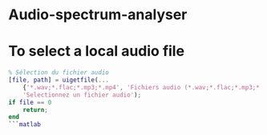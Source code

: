 # Audio-spectrum-analyser


# To select a local audio file
```matlab
% Sélection du fichier audio
[file, path] = uigetfile(...
    {'*.wav;*.flac;*.mp3;*.mp4', 'Fichiers audio (*.wav;*.flac;*.mp3;*.mp4)'},...
    'Selectionnez un fichier audio');
if file == 0
    return;
end
```matlab
